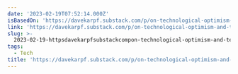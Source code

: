 ```yaml
---
date: '2023-02-19T07:52:14.000Z'
isBasedOn: 'https://davekarpf.substack.com/p/on-technological-optimism-and-technological'
link: 'https://davekarpf.substack.com/p/on-technological-optimism-and-technological'
slug: >-
  2023-02-19-httpsdavekarpfsubstackcompon-technological-optimism-and-technological
tags:
  - Tech
title: 'https://davekarpf.substack.com/p/on-technological-optimism-and-technological'
---
```


